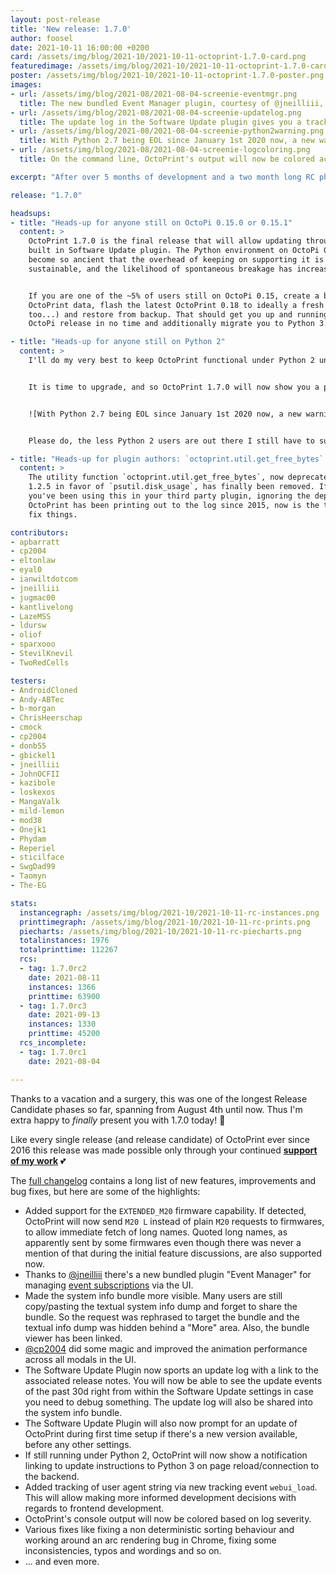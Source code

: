 ```yaml
---
layout: post-release
title: 'New release: 1.7.0'
author: foosel
date: 2021-10-11 16:00:00 +0200
card: /assets/img/blog/2021-10/2021-10-11-octoprint-1.7.0-card.png
featuredimage: /assets/img/blog/2021-10/2021-10-11-octoprint-1.7.0-card.png
poster: /assets/img/blog/2021-10/2021-10-11-octoprint-1.7.0-poster.png
images:
- url: /assets/img/blog/2021-08/2021-08-04-screenie-eventmgr.png
  title: The new bundled Event Manager plugin, courtesy of @jneilliii, makes it easy to manage event subscriptions.
- url: /assets/img/blog/2021-08/2021-08-04-screenie-updatelog.png
  title: The update log in the Software Update plugin gives you a track log of all the updates you applied or tried to apply.
- url: /assets/img/blog/2021-08/2021-08-04-screenie-python2warning.png
  title: With Python 2.7 being EOL since January 1st 2020 now, a new warning popup will remind you to finally upgrade.
- url: /assets/img/blog/2021-08/2021-08-04-screenie-logcoloring.png
  title: On the command line, OctoPrint's output will now be colored according to the log level.

excerpt: "After over 5 months of development and a two month long RC phase, I'm proud to present you OctoPrint 1.7.0!"

release: "1.7.0"

headsups:
- title: "Heads-up for anyone still on OctoPi 0.15.0 or 0.15.1"
  content: >
    OctoPrint 1.7.0 is the final release that will allow updating through the 
    built in Software Update plugin. The Python environment on OctoPi 0.15.* has now 
    become so ancient that the overhead of keeping on supporting it is no longer 
    sustainable, and the likelihood of spontaneous breakage has increased significantly.


    If you are one of the ~5% of users still on OctoPi 0.15, create a backup of your 
    OctoPrint data, flash the latest OctoPrint 0.18 to ideally a fresh SD card (they age 
    too...) and restore from backup. That should get you up and running under a *current* 
    OctoPi release in no time and additionally migrate you to Python 3.

- title: "Heads-up for anyone still on Python 2"
  content: > 
    I'll do my very best to keep OctoPrint functional under Python 2 until the release of OctoPrint 2.0.0, however Python 2.7 has been EOL now for almost two years, a lot of third party libraries are releasing updates for Python 3 only at this point, and many plugin authors for OctoPrint do so as well.


    It is time to upgrade, and so OctoPrint 1.7.0 will now show you a pop-up about that fact when you open the UI. You do not have to act, but it is strongly recommended you do if you don't want to be left behind, and the pop-up will also tell you [how to update](https://faq.octoprint.org/python3-update):


    ![With Python 2.7 being EOL since January 1st 2020 now, a new warning popup will remind you to finally upgrade.](/assets/img/blog/2021-08/2021-08-04-screenie-python2warning.png)


    Please do, the less Python 2 users are out there I still have to support, the more time I have for moving towards 2.0.

- title: "Heads-up for plugin authors: `octoprint.util.get_free_bytes` has been removed"
  content: >
    The utility function `octoprint.util.get_free_bytes`, now deprecated since version 
    1.2.5 in favor of `psutil.disk_usage`, has finally been removed. If for *any* reason 
    you've been using this in your third party plugin, ignoring the deprecation warning 
    OctoPrint has been printing out to the log since 2015, now is the time to finally 
    fix things.

contributors:
- apbarratt
- cp2004
- eltonlaw
- eyal0
- ianwiltdotcom
- jneilliii
- jugmac00
- kantlivelong
- LazeMSS
- ldursw
- oliof
- sparxooo
- StevilKnevil
- TwoRedCells

testers:
- AndroidCloned
- Andy-ABTec
- b-morgan
- ChrisHeerschap
- cmock
- cp2004
- donb55
- gbickel1
- jneilliii
- JohnOCFII
- kazibole
- loskexos
- MangaValk
- mild-lemon
- mod38
- Onejk1
- Phydam
- Reperiel
- sticilface
- SwgDad99
- Taomyn
- The-EG

stats:
  instancegraph: /assets/img/blog/2021-10/2021-10-11-rc-instances.png
  printtimegraph: /assets/img/blog/2021-10/2021-10-11-rc-prints.png
  piecharts: /assets/img/blog/2021-10/2021-10-11-rc-piecharts.png
  totalinstances: 1976
  totalprinttime: 112267
  rcs:
  - tag: 1.7.0rc2
    date: 2021-08-11
    instances: 1366
    printtime: 63900
  - tag: 1.7.0rc3
    date: 2021-09-13
    instances: 1330
    printtime: 45200
  rcs_incomplete:
  - tag: 1.7.0rc1
    date: 2021-08-04

---
```


Thanks to a vacation and a surgery, this was one of the longest Release Candidate phases
so far, spanning from August 4th until now. Thus I'm extra happy to *finally* present you with 1.7.0 
today! 🥳

Like every single release (and release candidate) of OctoPrint ever since 2016 this
release was made possible only through your continued **[support of my work](/support-octoprint/)** 💕

The [full changelog](https://github.com/OctoPrint/OctoPrint/releases/tag/1.7.0) contains
a long list of new features, improvements and bug fixes, but here are
some of the highlights:

* Added support for the `EXTENDED_M20` firmware capability. If detected, OctoPrint will 
  now send `M20 L` instead of plain `M20` requests to firmwares, to allow immediate fetch 
  of long names. Quoted long names, as apparently sent by some firmwares even though there 
  was never a mention of that during the initial feature discussions, are also supported now.
* Thanks to [@jneilliii](https://github.com/jneilliii) there's a new bundled plugin 
  "Event Manager" for managing [event subscriptions](https://docs.octoprint.org/en/master/events/index.html#configuration) 
  via the UI.
* Made the system info bundle more visible. Many users are still copy/pasting the textual 
  system info dump and forget to share the bundle. So the request was rephrased to target 
  the bundle and the textual info dump was hidden behind a "More" area. Also, the bundle 
  viewer has been linked.
* [@cp2004](https://gitnhub.com/cp2004) did some magic and improved the animation performance 
  across all modals in the UI.
* The Software Update Plugin now sports an update log with a link to the associated release notes. 
  You will now be able to see the update events of the past 30d right from within the 
  Software Update settings in case you need to debug something. The update log will also 
  be shared into the system info bundle.
* The Software Update Plugin will also now prompt for an update of OctoPrint during first
  time setup if there's a new version available, before any other settings.
* If still running under Python 2, OctoPrint will now show a notification linking to 
  update instructions to Python 3 on page reload/connection to the backend.
* Added tracking of user agent string via new tracking event `webui_load`. This will allow
  making more informed development decisions with regards to frontend development.
* OctoPrint's console output will now be colored based on log severity.
* Various fixes like fixing a non deterministic sorting behaviour and working around an arc
  rendering bug in Chrome, fixing some inconsistencies, typos and wordings and so on.
* ... and even more.
